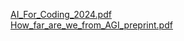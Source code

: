 [AI_For_Coding_2024.pdf](AI_For_Coding_2024.pdf)  
[How_far_are_we_from_AGI_preprint.pdf](How_far_are_we_from_AGI_preprint.pdf)  
